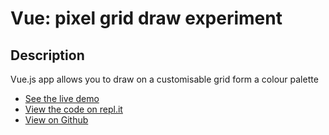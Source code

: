 # Vue: pixel grid draw experiment

## Description
Vue.js app allows you to draw on a customisable grid form a colour palette

+ [See the live demo](https://vue-pixel-grid-draw-experiment--rjlevy.repl.co/?target=_blank)
+ [View the code on repl.it](https://repl.it/@rjlevy/Vue-pixel-grid-draw-experiment)
+ [View on Github](https://github.com/rolandjlevy/vue-pixel-grid-draw-experiment)
